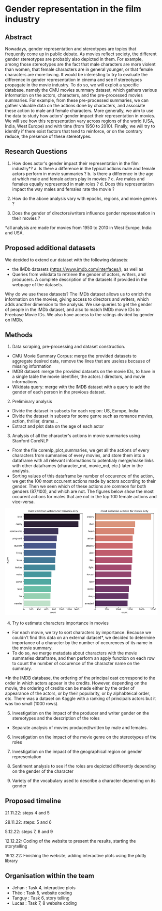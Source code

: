 # Gender representation in the film industry

## Abstract <a name="Abstract"></a>

Nowadays, gender representation and stereotypes are topics that frequently come up in public debate. As movies reflect society, the different gender stereotypes are probably also depicted in them. For example, among those stereotypes are the fact that male characters are more violent than women, that female characters are in general younger, or that female characters are more loving. It would be interesting to try to evaluate the difference in gender representation in cinema and see if stereotypes propagate in the movie industry. To do so, we will exploit a specific database, namely the CMU movies summary dataset, which gathers various information on the actors, characters, and the pre-processed movies summaries. For example, from these pre-processed summaries, we can gather valuable data on the actions done by characters, and associate these action to male and female characters. More generally, we aim to use the data to study how actors' gender impact their representation in movies. We will see how this representation vary across regions of the world (USA, India, West Europe) and with time (from 1950 to 2010). Finally, we will try to identify if there exist factors that tend to reinforce, or on the contrary reduce, the presence of these stereotypes.



## Research Questions <a name="Research_questions"></a>

1. How does actor's gender impact their representation in the film industry*?
a. Is there a difference in the typical actions male and female actors perform in movie summaries ?
b. Is there a difference in the age at which male and female actors play in movies ?
c. Are males and females equally represented in main roles ? 
d. Does this representation impact the way males and females rate the movie ?

2. How do the above analysis vary with epochs, regions, and movie genres ?

3. Does the gender of directors/writers influence gender representation in their movies ? 

*all analysis are made for movies from 1950 to 2010 in West Europe, India and USA.

## Proposed additional datasets <a name="Proposed_additional_datasets_and_files"></a>

We decided to extend our dataset with the following datasets:
- the IMDb datasets (https://www.imdb.com/interfaces/), as well as 
- Queries from wikidata to retrieve the gender of actors, writers, and producers. 
A complete description of the datasets if provided in the webpage of the datasets.

Why do we use these datasets? 
The IMDb dataset allows us to enrich the information on the movies, giving access to directors and writers, which adds another dimension to the analysis. We use queries to get the gender of people in the IMDb dataset, and also to match IMDb movie IDs to Freebase Movie IDs. We also have access to the ratings divided by gender on IMDb.


## Methods <a name="Methods"></a>

1. Data scraping, pre-processing and dataset construction.

 - CMU Movie Summary Corpus: merge the provided datasets to aggregate desired data, remove the lines that are useless because of missing information
 - IMDB dataset: merge the provided datasets on the movie IDs, to have in a single table the movie identifier, the actors / directors, and movie informations. 
 - Wikidata query: merge with the IMDB dataset with a query to add the gender of each person in the previous dataset. 

2. Preliminary analysis

- Divide the dataset in subsets for each region: US, Europe, India
- Divide the dataset in subsets for some genre such as romance movies, action, thriller, drama...
- Extract and plot data on the age of each actor

3. Analysis of all the character's actions in movie summaries using Stanford CoreNLP 

- From the file corenlp_plot_summaries, we get all the actions of every characters from summaries of every movies, and store them into a dataframe with all  relevant informations to potentialy merge/make links with other dataframes (character_md, movie_md, etc.) later in the analysis. 
- Sorting values of this dataframe by number of occurence of the action, we get the 100 most occurent actions made by actors according to their gender. Then we seen which of these actions are common for both genders (87/100), and which are not. The figures below show the most occurent actions for males that are not in the top 100 female actions and vice-versa.  

<img src="https://github.com/epfl-ada/ada-2022-project-flagada4life/blob/main/data/MovieSummaries/ADA%20P2.png" width="800" />

4. Try to estimate characters importance in movies

- For each movie, we try to sort characters by importance. Because we couldn't find this data on an external dataset*, we decided to determine importance of a character by the number of occurences of its name in the movie summary. 
- To do so, we merge metadata about characters with the movie summaries dataframe, and then perform an apply function on each row to count the number of occurence of the character name on the summary. 

*In the IMDB database, the ordering of the principal cast correspond to the order in which actors appear in the credits. However, depending on the movie, the ordering of credits can be made either by the order of appearance of the actors, or by their popularity, or by alphabteical order, etc. There was a dataset on Kaggle with a ranking of principals actors but it was too small (1000 rows).

5. Investigation on the impact of the producer and writer gender on the stereotypes and the description of the roles
- Separate analysis of movies produced/written by male and females.


6. Investigation on the impact of the movie genre on the stereotypes of the roles


7. Investigation on the impact of the geographical region on gender representation


8. Sentiment analysis to see if the roles are depicted differently depending on the gender of the character


9. Variety of the vocabulary used to describe a character depending on its gender


## Proposed timeline <a name="Proposed_timeline"></a>

21.11.22: steps 4 and 5

28.11.22: steps: 5 and 6

5.12.22: steps 7, 8 and 9

12.12.22: Coding of the website to present the results, starting the storytelling

19.12.22: Finishing the website, adding interactive plots using the plotly library


## Organisation within the team <a name="Organisation"></a>

- Jehan : Task 4, interactive plots
- Théo : Task 5, website coding
- Tanguy : Task 6, story telling
- Lucas : Task 7, 8 website coding
